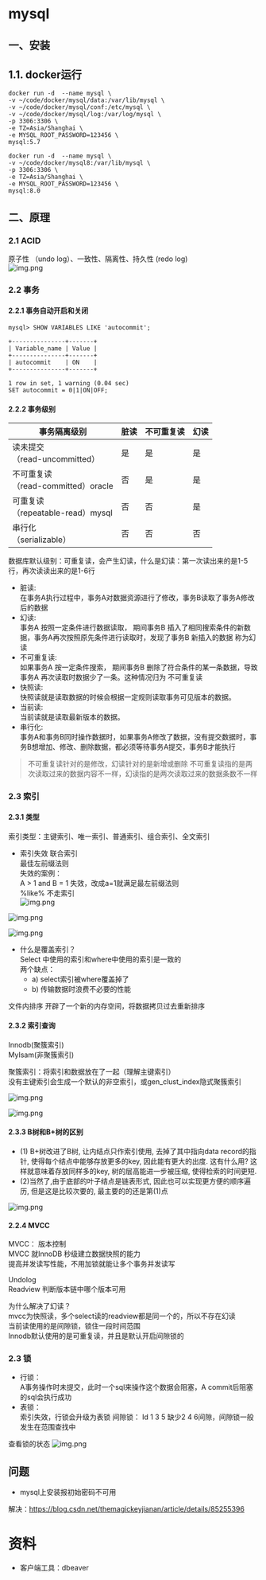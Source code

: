 # mysql

## 一、安装

## 1.1. docker运行

```text
docker run -d  --name mysql \
-v ~/code/docker/mysql/data:/var/lib/mysql \
-v ~/code/docker/mysql/conf:/etc/mysql \
-v ~/code/docker/mysql/log:/var/log/mysql \
-p 3306:3306 \
-e TZ=Asia/Shanghai \
-e MYSQL_ROOT_PASSWORD=123456 \
mysql:5.7
```

```text
docker run -d  --name mysql \
-v ~/code/docker/mysql8:/var/lib/mysql \
-p 3306:3306 \
-e TZ=Asia/Shanghai \
-e MYSQL_ROOT_PASSWORD=123456 \
mysql:8.0
```

## 二、原理
### 2.1 ACID
原子性 （undo log）、一致性、隔离性、持久性 (redo log)  
![img.png](images/img01.png)

### 2.2 事务
#### 2.2.1 事务自动开启和关闭
```shell
mysql> SHOW VARIABLES LIKE 'autocommit';

+---------------+-------+
| Variable_name | Value |
+---------------+-------+
| autocommit    | ON    |
+---------------+-------+

1 row in set, 1 warning (0.04 sec)
SET autocommit = 0|1|ON|OFF;
```

#### 2.2.2 事务级别

| 事务隔离级别                             | 脏读 | 不可重复读 | 幻读 |
|------------------------------------------|------|------------|------|
| 读未提交<br />（read-uncommitted）       | 是   | 是         | 是   |
| 不可重复读<br />（read-committed）oracle | 否   | 是         | 是   |
| 可重复读<br />（repeatable-read）mysql   | 否   | 否         | 是   |
| 串行化<br />（serializable）             | 否   | 否         | 否   |


数据库默认级别：可重复读，会产生幻读，什么是幻读：第一次读出来的是1-5行，再次读读出来的是1-6行


+ 脏读:  
在事务A执行过程中，事务A对数据资源进行了修改，事务B读取了事务A修改后的数据
+ 幻读:  
事务A 按照一定条件进行数据读取， 期间事务B 插入了相同搜索条件的新数据，事务A再次按照原先条件进行读取时，发现了事务B 新插入的数据 称为幻读
+ 不可重复读:  
如果事务A 按一定条件搜索， 期间事务B 删除了符合条件的某一条数据，导致事务A 再次读取时数据少了一条。这种情况归为 不可重复读
+ 快照读:  
快照读就是读取数据的时候会根据一定规则读取事务可见版本的数据。
+ 当前读:  
当前读就是读取最新版本的数据。
+ 串行化:  
  事务A和事务B同时操作数据时，如果事务A修改了数据，没有提交数据时，事务B想增加、修改、删除数据，都必须等待事务A提交，事务B才能执行

> 不可重复读针对的是修改，幻读针对的是新增或删除
> 不可重复读指的是两次读取过来的数据内容不一样，幻读指的是两次读取过来的数据条数不一样

### 2.3 索引
#### 2.3.1 类型
索引类型：主键索引、唯一索引、普通索引、组合索引、全文索引 
+ 索引失效
联合索引  
最佳左前缀法则  
失效的案例：  
A > 1 and B = 1   失效，改成a=1就满足最左前缀法则  
%like% 不走索引  
![img.png](images/img02.png)

![img.png](images/img03.png)

![img.png](images/img04.png)

+ 什么是覆盖索引？  
Select 中使用的索引和where中使用的索引是一致的  
两个缺点：  
  - a)	select索引被where覆盖掉了  
  - b)	传输数据时浪费不必要的性能  

文件内排序
开辟了一个新的内存空间，将数据拷贝过去重新排序

#### 2.3.2 索引查询  
Innodb(聚簇索引)  
MyIsam(非聚簇索引)  

聚簇索引：将索引和数据放在了一起（理解主键索引）  
没有主键索引会生成一个默认的非空索引，或gen_clust_index隐式聚簇索引  

![img.png](images/img05.png)

![img.png](images/img06.png)

#### 2.3.3 B树和B+树的区别
+ (1) B+树改进了B树, 让内结点只作索引使用, 去掉了其中指向data record的指针, 使得每个结点中能够存放更多的key, 因此能有更大的出度. 这有什么用? 这样就意味着存放同样多的key, 树的层高能进一步被压缩, 使得检索的时间更短. 
+ (2)当然了,由于底部的叶子结点是链表形式, 因此也可以实现更方便的顺序遍历, 但是这是比较次要的, 最主要的的还是第(1)点

![img.png](images/img07.png)

#### 2.2.4 MVCC
MVCC： 版本控制  
MVCC 就InnoDB 秒级建立数据快照的能力  
提高并发读写性能，不用加锁就能让多个事务并发读写  

Undolog  
Readview 判断版本链中哪个版本可用  

为什么解决了幻读？  
mvcc为快照读，多个select读的readview都是同一个的，所以不存在幻读  
当前读使用的是间隙锁，锁住一段时间范围  
Innodb默认使用的是可重复读，并且是默认开启间隙锁的  

### 2.3 锁
+ 行锁：  
A事务操作时未提交，此时一个sql来操作这个数据会阻塞，A commit后阻塞的sql会执行成功
+ 表锁：  
索引失效，行锁会升级为表锁
间隙锁：
Id 1 3 5 缺少2 4 6间隙，间隙锁一般发生在范围查找中

查看锁的状态
![img.png](images/img08.png)


## 问题

+ mysql上安装报初始密码不可用

解决：https://blog.csdn.net/themagickeyjianan/article/details/85255396


# 资料
+ 客户端工具：dbeaver

